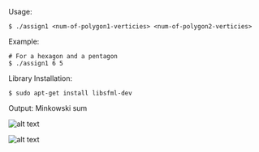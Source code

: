 
Usage:
	
	$ ./assign1 <num-of-polygon1-verticies> <num-of-polygon2-verticies>

Example:

	# For a hexagon and a pentagon
	$ ./assign1 6 5 


Library Installation:

	$ sudo apt-get install libsfml-dev

Output: 
	Minkowski sum
	
![alt text](https://github.com/bilalnurhusien/MinkowskiSum/blob/master/images/MinkowskiSumPentagon.png)

![alt text](https://github.com/bilalnurhusien/MinkowskiSum/blob/master/images/MinkowskiSumSquareHexagon.png)



